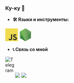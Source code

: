 ### Ку-ку 👋


+ **🛠 Языки и инструменты:**

<img height="40" src="https://raw.githubusercontent.com/github/explore/80688e429a7d4ef2fca1e82350fe8e3517d3494d/topics/javascript/javascript.png">    <img height="40" src="https://raw.githubusercontent.com/github/explore/80688e429a7d4ef2fca1e82350fe8e3517d3494d/topics/nodejs/nodejs.png">


+ **📞 Связь со мной**

<a href="https://t.me/NickProgramm">
  <img align="left" alt="Telegram" width="31px" src="https://raw.githubusercontent.com/MrLivixx/MrLivixx/master/assets/telegram.svg" />
</a>

<br><br>

<a href="https://github.com/3peekawOwD"><img align="center" src="https://github-readme-stats.vercel.app/api?username=3peekawOwD&show_icons=true&hide_border=true"></a>
<a href="https://github.com/3peekawOwD"><img align="center" src="https://github-readme-stats.vercel.app/api/top-langs/?username=3peekawOwD&layout=compact&count_private=true&hide_border=true"></a>
